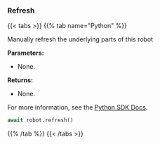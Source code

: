 ### Refresh

{{< tabs >}}
{{% tab name="Python" %}}

Manually refresh the underlying parts of this robot

**Parameters:**

- None.

**Returns:**

- None.

For more information, see the [Python SDK Docs](https://python.viam.dev/autoapi/viam/robot/client/index.html#viam.robot.client.RobotClient.refresh).

``` python {class="line-numbers linkable-line-numbers"}
await robot.refresh()
```

{{% /tab %}}
{{< /tabs >}}
